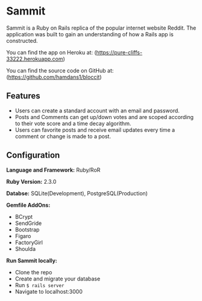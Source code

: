 # Sammit

Sammit is a Ruby on Rails replica of the popular internet website Reddit. The application was built to gain an understanding of how a Rails app is constructed.

You can find the app on Heroku at: (https://pure-cliffs-33222.herokuapp.com)

You can find the source code on GitHub at: (https://github.com/hamdans1/bloccit)


## Features

* Users can create a standard account with an email and password.
* Posts and Comments can get up/down votes and are scoped according to their vote score and a time decay algorithm.
* Users can favorite posts and receive email updates every time a comment or change is made to a post.


## Configuration

**Language and Framework:** Ruby/RoR

**Ruby Version:** 2.3.0

**Databse:** SQLite(Development), PostgreSQL(Production)

**Gemfile AddOns:** 
* BCrypt
* SendGride
* Bootstrap
* Figaro
* FactoryGirl
* Shoulda

**Run Sammit locally:**
* Clone the repo
* Create and migrate your database
* Run `$ rails server`
* Navigate to localhost:3000